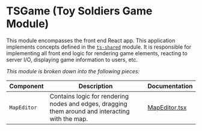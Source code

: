 # TSGame (Toy Soldiers Game Module)
This module encompasses the front end React app. This application
implements concepts defined in the [`ts-shared`](/ts-shared/docs/index.md) module.
It is responsible for implementing all front end logic for
rendering game elements, reacting to server I/O, displaying game information to users, etc.

*This module is broken down into the following pieces:*

Component | Description | Documentation
------------ | ------------- | ------------
`MapEditor` | Contains logic for rendering nodes and edges, dragging them around and interacting with the map. | [MapEditor.tsx](./components/MapEditor.md)